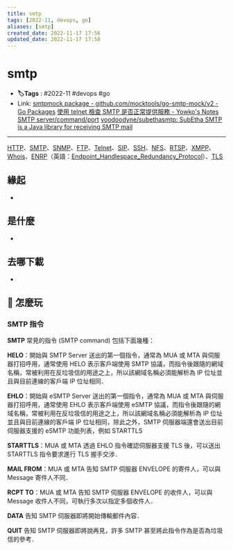 ```yaml
---
title: smtp
tags: [2022-11, devops, go]
aliases: [smtp]
created_date: 2022-11-17 17:56
updated_date: 2022-11-17 17:58
---
```


# smtp

- **🏷️Tags** :   #2022-11 #devops #go
- Link: [smtpmock package - github.com/mocktools/go-smtp-mock/v2 - Go Packages](https://pkg.go.dev/github.com/mocktools/go-smtp-mock/v2@v2.0.0#section-readme)
[使用 telnet 檢查 SMTP 是否正常提供服務 - Yowko's Notes](https://blog.yowko.com/telnet-check-smtp/)
[SMTP server/command/port](https://www.evo-mailserver.com.tw/smtp.php)
[voodoodyne/subethasmtp: SubEtha SMTP is a Java library for receiving SMTP mail](https://github.com/voodoodyne/subethasmtp)

---
[HTTP](https://zh.m.wikipedia.org/wiki/%E8%B6%85%E6%96%87%E6%9C%AC%E4%BC%A0%E8%BE%93%E5%8D%8F%E8%AE%AE "超文本傳輸協議")、[SMTP](https://zh.m.wikipedia.org/wiki/%E7%AE%80%E5%8D%95%E9%82%AE%E4%BB%B6%E4%BC%A0%E8%BE%93%E5%8D%8F%E8%AE%AE "簡單郵件傳輸協議")、[SNMP](https://zh.m.wikipedia.org/wiki/%E7%AE%80%E5%8D%95%E7%BD%91%E7%BB%9C%E7%AE%A1%E7%90%86%E5%8D%8F%E8%AE%AE "簡單網絡管理協議")、[FTP](https://zh.m.wikipedia.org/wiki/%E6%96%87%E4%BB%B6%E4%BC%A0%E8%BE%93%E5%8D%8F%E8%AE%AE "文件傳輸協議")、[Telnet](https://zh.m.wikipedia.org/wiki/Telnet "Telnet")、[SIP](https://zh.m.wikipedia.org/wiki/%E4%BC%9A%E8%AF%9D%E5%8F%91%E8%B5%B7%E5%8D%8F%E8%AE%AE "會話發起協議")、[SSH](https://zh.m.wikipedia.org/wiki/Secure_Shell "Secure Shell")、[NFS](https://zh.m.wikipedia.org/wiki/%E7%BD%91%E7%BB%9C%E6%96%87%E4%BB%B6%E7%B3%BB%E7%BB%9F "網絡文件系統")、[RTSP](https://zh.m.wikipedia.org/wiki/RTSP "RTSP")、[XMPP](https://zh.m.wikipedia.org/wiki/XMPP "XMPP")、[Whois](https://zh.m.wikipedia.org/wiki/WHOIS "WHOIS")、[ENRP](https://zh.m.wikipedia.org/w/index.php?title=ENRP&action=edit&redlink=1 "ENRP（頁面不存在）")（英語：[Endpoint_Handlespace_Redundancy_Protocol](https://en.wikipedia.org/wiki/Endpoint_Handlespace_Redundancy_Protocol "en:Endpoint Handlespace Redundancy Protocol")）、[TLS](https://zh.m.wikipedia.org/wiki/%E5%82%B3%E8%BC%B8%E5%B1%A4%E5%AE%89%E5%85%A8%E6%80%A7%E5%8D%94%E5%AE%9A "傳輸層安全性協定")


## 緣起

- 

## 是什麼

- 

## 去哪下載

- 

## 📝 怎麼玩

### SMTP 指令

**SMTP** 常見的指令 (SMTP command) 包括下面幾種：

**HELO**：開始與 SMTP Server 送出的第一個指令，通常為 MUA 或 MTA 與伺服器打招呼用，通常使用 HELO 表示客戶端使用 SMTP 協議，而指令後跟隨的網域名稱，常被利用在反垃圾信的用途之上，所以該網域名稱必須能解析為 IP 位址並且與目前連線的客戶端 IP 位址相同．

**EHLO**：開始與 eSMTP Server 送出的第一個指令，通常為 MUA 或 MTA 與伺服器打招呼用，通常使用 EHLO 表示客戶端使用 eSMTP 協議，而指令後跟隨的網域名稱，常被利用在反垃圾信的用途之上，所以該網域名稱必須能解析為 IP 位址並且與目前連線的客戶端 IP 位址相同，除此之外，SMTP 伺服器端還會送出目前伺服器支援的 eSMTP 功能列表，例如 STARTTLS

**STARTTLS**：MUA 或 MTA 透過 EHLO 指令確認伺服器支援 TLS 後，可以送出 STARTTLS 指令要求進行 TLS 握手交涉．

**MAIL FROM**：MUA 或 MTA 告知 SMTP 伺服器 ENVELOPE 的寄件人，可以與 Message 寄件人不同．

**RCPT TO**：MUA 或 MTA 告知 SMTP 伺服器 ENVELOPE 的收件人，可以與 Message 收件人不同，可執行多次以指定多個收件人．

**DATA** 告知 SMTP 伺服器即將開始傳輸郵件內容．

**QUIT** 告知 SMTP 伺服器即將說再見，許多 SMTP 甚至將此指令作為是否為垃圾信的參考．
